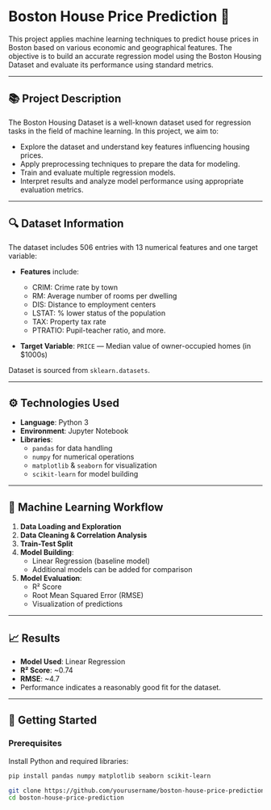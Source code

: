 # Boston House Price Prediction 🏡

This project applies machine learning techniques to predict house prices in Boston based on various economic and geographical features. The objective is to build an accurate regression model using the Boston Housing Dataset and evaluate its performance using standard metrics.

---

## 📚 Project Description

The Boston Housing Dataset is a well-known dataset used for regression tasks in the field of machine learning. In this project, we aim to:

- Explore the dataset and understand key features influencing housing prices.
- Apply preprocessing techniques to prepare the data for modeling.
- Train and evaluate multiple regression models.
- Interpret results and analyze model performance using appropriate evaluation metrics.

---

## 🔍 Dataset Information

The dataset includes 506 entries with 13 numerical features and one target variable:

- **Features** include:
  - CRIM: Crime rate by town
  - RM: Average number of rooms per dwelling
  - DIS: Distance to employment centers
  - LSTAT: % lower status of the population
  - TAX: Property tax rate
  - PTRATIO: Pupil-teacher ratio, and more.
  
- **Target Variable**: `PRICE` — Median value of owner-occupied homes (in $1000s)

Dataset is sourced from `sklearn.datasets`.

---

## ⚙️ Technologies Used

- **Language**: Python 3
- **Environment**: Jupyter Notebook
- **Libraries**:
  - `pandas` for data handling
  - `numpy` for numerical operations
  - `matplotlib` & `seaborn` for visualization
  - `scikit-learn` for model building

---

## 🧠 Machine Learning Workflow

1. **Data Loading and Exploration**
2. **Data Cleaning & Correlation Analysis**
3. **Train-Test Split**
4. **Model Building**:
   - Linear Regression (baseline model)
   - Additional models can be added for comparison
5. **Model Evaluation**:
   - R² Score
   - Root Mean Squared Error (RMSE)
   - Visualization of predictions

---

## 📈 Results

- **Model Used**: Linear Regression
- **R² Score**: ~0.74
- **RMSE**: ~4.7
- Performance indicates a reasonably good fit for the dataset.

---

## 🚀 Getting Started

### Prerequisites

Install Python and required libraries:

```bash
pip install pandas numpy matplotlib seaborn scikit-learn

git clone https://github.com/yourusername/boston-house-price-prediction.git
cd boston-house-price-prediction
